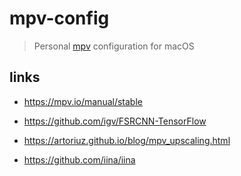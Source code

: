 # mpv-config

> Personal [mpv](https://github.com/mpv-player/mpv) configuration for macOS

## links

- <https://mpv.io/manual/stable>

- <https://github.com/igv/FSRCNN-TensorFlow>

- <https://artoriuz.github.io/blog/mpv_upscaling.html>

- <https://github.com/iina/iina>





